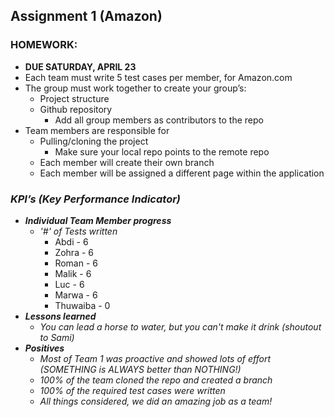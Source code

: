 ## Assignment 1 (Amazon)

### HOMEWORK: 
- **DUE SATURDAY, APRIL 23**
- Each team must write 5 test cases per member, for Amazon.com
- The group must work together to create your group’s:
  - Project structure
  - Github repository
    - Add all group members as contributors to the repo
- Team members are responsible for
  - Pulling/cloning the project
    - Make sure your local repo points to the remote repo
  - Each member will create their own branch
  - Each member will be assigned a different page within the application

### *KPI’s (Key Performance Indicator)*
- ***Individual Team Member progress***
  - *'#' of Tests written*
    - Abdi - 6
    - Zohra - 6
    - Roman - 6
    - Malik - 6
    - Luc - 6
    - Marwa - 6
    - Thuwaiba - 0
- ***Lessons learned***
  - *You can lead a horse to water, but you can't make it drink (shoutout to Sami)*
- ***Positives***
  - *Most of Team 1 was proactive and showed lots of effort (SOMETHING is ALWAYS better than NOTHING!)*
  - *100% of the team cloned the repo and created a branch*
  - *100% of the required test cases were written*
  - *All things considered, we did an amazing job as a team!*

